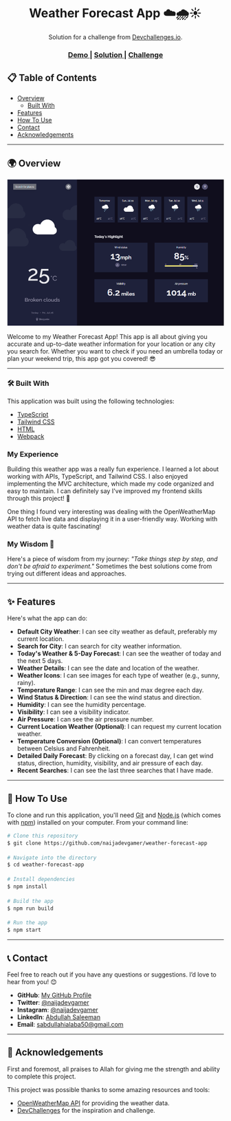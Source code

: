 <h1 align="center">Weather Forecast App ☁️🌧️☀️</h1>

<div align="center">
   Solution for a challenge from  <a href="http://devchallenges.io" target="_blank">Devchallenges.io</a>.
</div>

<div align="center">
  <h3>
    <a href="https://naijadevgamer.github.io/weather-forecast-app/">
      Demo
    </a>
    <span> | </span>
    <a href="https://github.com/naijadevgamer/weather-forecast-app">
      Solution
    </a>
    <span> | </span>
    <a href="https://legacy.devchallenges.io/challenges/mM1UIenRhK808W8qmLWv">
      Challenge
    </a>
  </h3>
</div>

<!-- TABLE OF CONTENTS -->

## 📋 Table of Contents

- [Overview](#-overview)
  - [Built With](#-built-with)
- [Features](#-features)
- [How To Use](#-how-to-use)
- [Contact](#-contact)
- [Acknowledgements](#-acknowledgements)

---

<!-- OVERVIEW -->

## 🌍 Overview

![screenshot](./app.png)

Welcome to my Weather Forecast App! This app is all about giving you accurate and up-to-date weather information for your location or any city you search for. Whether you want to check if you need an umbrella today or plan your weekend trip, this app got you covered! 😎

---

### 🛠️ Built With

This application was built using the following technologies:

- [TypeScript](https://www.typescriptlang.org/)
- [Tailwind CSS](https://tailwindcss.com/)
- [HTML](https://developer.mozilla.org/en-US/docs/Web/HTML)
- [Webpack](https://webpack.js.org/)

### My Experience

Building this weather app was a really fun experience. I learned a lot about working with APIs, TypeScript, and Tailwind CSS. I also enjoyed implementing the MVC architecture, which made my code organized and easy to maintain. I can definitely say I've improved my frontend skills through this project! 💪

One thing I found very interesting was dealing with the OpenWeatherMap API to fetch live data and displaying it in a user-friendly way. Working with weather data is quite fascinating!

### My Wisdom 🌟

Here's a piece of wisdom from my journey: _"Take things step by step, and don't be afraid to experiment."_ Sometimes the best solutions come from trying out different ideas and approaches.

---

## ✨ Features

Here's what the app can do:

- **Default City Weather**: I can see city weather as default, preferably my current location.
- **Search for City**: I can search for city weather information.
- **Today's Weather & 5-Day Forecast**: I can see the weather of today and the next 5 days.
- **Weather Details**: I can see the date and location of the weather.
- **Weather Icons**: I can see images for each type of weather (e.g., sunny, rainy).
- **Temperature Range**: I can see the min and max degree each day.
- **Wind Status & Direction**: I can see the wind status and direction.
- **Humidity**: I can see the humidity percentage.
- **Visibility**: I can see a visibility indicator.
- **Air Pressure**: I can see the air pressure number.
- **Current Location Weather (Optional)**: I can request my current location weather.
- **Temperature Conversion (Optional)**: I can convert temperatures between Celsius and Fahrenheit.
- **Detailed Daily Forecast**: By clicking on a forecast day, I can get wind status, direction, humidity, visibility, and air pressure of each day.
- **Recent Searches**: I can see the last three searches that I have made.

---

## 🚀 How To Use

To clone and run this application, you'll need [Git](https://git-scm.com) and [Node.js](https://nodejs.org/en/download/) (which comes with [npm](http://npmjs.com)) installed on your computer. From your command line:

```bash
# Clone this repository
$ git clone https://github.com/naijadevgamer/weather-forecast-app

# Navigate into the directory
$ cd weather-forecast-app

# Install dependencies
$ npm install

# Build the app
$ npm run build

# Run the app
$ npm start
```

---

## 📞 Contact

Feel free to reach out if you have any questions or suggestions. I’d love to hear from you! 😊

- **GitHub**: [My GitHub Profile](https://github.com/naijadevgamer)
- **Twitter**: [@naijadevgamer](https://www.twitter.com/naijadevgamer)
- **Instagram**: [@naijadevgamer](https://www.instagram.com/naijadevgamer)
- **LinkedIn**: [Abdullah Saleeman](https://www.linkedin.com/in/abdullah-saleeman-360170243)
- **Email**: [sabdullahialaba50@gmail.com](mailto:sabdullahialaba50@gmail.com)

---

## 🙏 Acknowledgements

First and foremost, all praises to Allah for giving me the strength and ability to complete this project.

This project was possible thanks to some amazing resources and tools:

- [OpenWeatherMap API](https://openweathermap.org/api) for providing the weather data.
- [DevChallenges](https://devchallenges.io/) for the inspiration and challenge.
